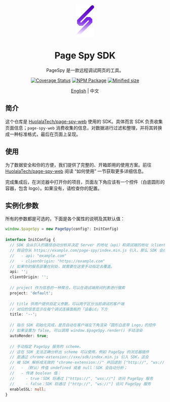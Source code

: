 [page-spy-web]: https://github.com/HuolalaTech/page-spy-web.git 'page-spy-web'
[coveralls-image]: https://coveralls.io/repos/github/HuolalaTech/page-spy/badge.svg?branch=main
[coveralls-url]: https://coveralls.io/github/HuolalaTech/page-spy?branch=main
[npm-image]: https://img.shields.io/npm/v/@huolala-tech/page-spy
[npm-url]: https://www.npmjs.com/package/@huolala-tech/page-spy
[minified-image]: https://img.shields.io/bundlephobia/min/@huolala-tech/page-spy
[minified-url]: https://unpkg.com/browse/@huolala-tech/page-spy/dist/index.min.js

<div align="center">
  <img src="./logo.svg" height="100" />

  <h1>Page Spy SDK</h1>
  <p>PageSpy 是一款远程调试网页的工具。</p>

[![Coverage Status][coveralls-image]][coveralls-url] [![NPM Package][npm-image]][npm-url] [![Minified size][minified-image]][minified-url]

[English](./README_EN.md) | 中文

</div>

## 简介

这个仓库是 [HuolalaTech/page-spy-web][page-spy-web] 使用的 SDK。具体而言 SDK 负责收集页面信息；`page-spy-web` 消费收集的信息，对数据进行过滤和整理，并将其转换成一种标准格式，最后在页面上呈现。

## 使用

为了数据安全和你的方便，我们提供了完整的、开箱即用的使用方案。前往 [HuolalaTech/page-spy-web][page-spy-web] 阅读 “如何使用” 一节获取更多详细信息。

完成集成后，在浏览器中打开你的项目，页面左下角应该有一个控件（白底圆形的容器，包含 logo）。如果没有，请检查你的配置。

## 实例化参数

所有的参数都是可选的，下面是各个属性的说明及其默认值：

```ts
window.$pageSpy = new PageSpy(config?: InitConfig)

interface InitConfig {
  // SDK 会从引入的路径自动分析并决定 Server 的地址（api）和调试端的地址（clientOrigin）
  // 假设你从 https://example.com/page-spy/index.min.js 引入，那么 SDK 会在内部设置：
  //   - api: "example.com"
  //   - clientOrigin: "https://example.com"
  // 如果你的服务部署在别处，就需要在这里手动指定去覆盖。
  api: '';
  clientOrigin: '';

  // project 作为信息的一种聚合，可以在调试端房间列表进行搜索
  project: 'default';

  // title 供用户提供自定义参数，可以用于区分当前调试的客户端
  // 对应的信息显示在每个调试连接面板的「设备id」下方
  title: '--';

  // 指示 SDK 初始化完成，是否自动在客户端左下角渲染「圆形白底带 Logo」的控件
  // 如果设置为 false, 可以调用 window.$pageSpy.render() 手动渲染
  autoRender: true;

  // 手动指定 PageSpy 服务的 scheme。
  // 这在 SDK 无法正确分析出 scheme 可以使用，例如 PageSpy 的浏览器插件
  // 是通过 chrome-extension://xxx/sdk/index.min.js 引入 SDK，这会
  // 被 SDK 解析成无效的 "chrome-extension://" 并回退到 ["http://", "ws://"]。
  //   - （默认）传值 undefined 或者 null：SDK 会自动分析；
  //   - 传递 boolean 值：
  //     - true：SDK 将通过 ["https://", "wss://"] 访问 PageSpy 服务
  //     - false：SDK 将通过 ["http://", "ws://"] 访问 PageSpy 服务
  enableSSL: null;
}
```
